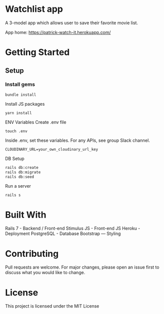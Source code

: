 # Watchlist app
A 3-model app which allows user to save their favorite movie list.

App home: https://patrick-watch-it.herokuapp.com/

# Getting Started
## Setup
### Install gems

`bundle install`

Install JS packages

`yarn install`

ENV Variables
Create .env file

`touch .env`

Inside .env, set these variables. For any APIs, see group Slack channel.

`CLOUDINARY_URL=your_own_cloudinary_url_key`

DB Setup

```HTML
rails db:create
rails db:migrate
rails db:seed
```

Run a server

`rails s`

# Built With
Rails 7 - Backend / Front-end
Stimulus JS - Front-end JS
Heroku - Deployment
PostgreSQL - Database
Bootstrap — Styling

# Contributing
Pull requests are welcome. For major changes, please open an issue first to discuss what you would like to change.

# License
This project is licensed under the MIT License
